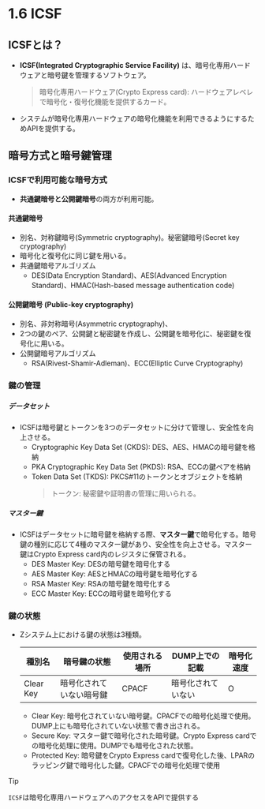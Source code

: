 # 1.6 ICSF
## ICSFとは？
- **ICSF(Integrated Cryptographic Service Facility)** は、暗号化専用ハードウェアと暗号鍵を管理するソフトウェア。
  > 暗号化専用ハードウェア(Crypto Express card): ハードウェアレベレで暗号化・復号化機能を提供するカード。
- システムが暗号化専用ハードウェアの暗号化機能を利用できるようにするためAPIを提供する。

## 暗号方式と暗号鍵管理
### ICSFで利用可能な暗号方式
- **共通鍵暗号と公開鍵暗号**の両方が利用可能。
#### 共通鍵暗号
- 別名、対称鍵暗号(Symmetric cryptography)。秘密鍵暗号(Secret key cryptography)
- 暗号化と復号化に同じ鍵を用いる。
- 共通鍵暗号アルゴリズム
  - DES(Data Encryption Standard)、AES(Advanced Encryption Standard)、HMAC(Hash-based message authentication code)
#### 公開鍵暗号 (Public-key cryptography)
- 別名、非対称暗号(Asymmetric cryptography)、
- 2つの鍵のペア、公開鍵と秘密鍵を作成し、公開鍵を暗号化に、秘密鍵を復号化に用いる。
- 公開鍵暗号アルゴリズム
  - RSA(Rivest-Shamir-Adleman)、ECC(Elliptic Curve Cryptography)
### 鍵の管理
##### データセット
- ICSFは暗号鍵とトークンを3つのデータセットに分けて管理し、安全性を向上させる。
  - Cryptographic Key Data Set (CKDS): DES、AES、HMACの暗号鍵を格納
  - PKA Cryptographic Key Data Set (PKDS): RSA、ECCの鍵ペアを格納
  - Token Data Set (TKDS): PKCS#11のトークンとオブジェクトを格納
    > トークン: 秘密鍵や証明書の管理に用いられる。
##### マスター鍵
- ICSFはデータセットに暗号鍵を格納する際、**マスター鍵**で暗号化する。暗号鍵の種別に応じて4種のマスター鍵があり、安全性を向上させる。マスター鍵はCrypto Express card内のレジスタに保管される。
  - DES Master Key: DESの暗号鍵を暗号化する
  - AES Master Key: AESとHMACの暗号鍵を暗号化する
  - RSA Master Key: RSAの暗号鍵を暗号化する
  - ECC Master Key: ECCの暗号鍵を暗号化する
### 鍵の状態
- Zシステム上における鍵の状態は3種類。

  | 種別名 | 暗号鍵の状態 | 使用される場所 | DUMP上での記載 | 暗号化速度 |
  | --- | --- | --- | --- | --- |
  | Clear Key | 暗号化されていない暗号鍵 | CPACF | 暗号化されていない | O |
  
  - Clear Key: 暗号化されていない暗号鍵。CPACFでの暗号化処理で使用。DUMP上にも暗号化されていない状態で書き出される。
  - Secure Key: マスター鍵で暗号化された暗号鍵。Crypto Express cardでの暗号化処理に使用。DUMPでも暗号化された状態。
  - Protected Key: 暗号鍵をCrypto Express cardで復号化した後、LPARのラッピング鍵で暗号化した鍵。CPACFでの暗号化処理で使用
>[!TIP]
>`ICSF`は暗号化専用ハードウェアへのアクセスをAPIで提供する
